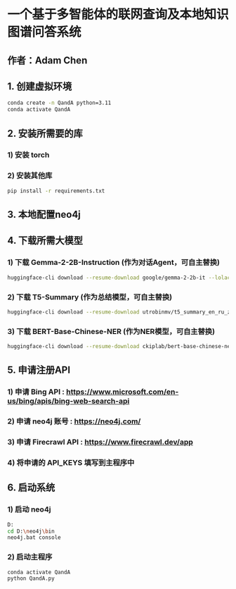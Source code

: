# 一个基于多智能体的联网查询及本地知识图谱问答系统
## 作者：Adam Chen

## 1. 创建虚拟环境
```bash
conda create -n QandA python=3.11
conda activate QandA
```
## 2. 安装所需要的库
### 1) 安装 torch
### 2) 安装其他库
```bash
pip install -r requirements.txt
```

## 3. 本地配置neo4j

## 4. 下载所需大模型
### 1) 下载 Gemma-2-2B-Instruction (作为对话Agent，可自主替换)
```bash
huggingface-cli download --resume-download google/gemma-2-2b-it --lolac-dir model/gemma-2-2b-it
```
### 2) 下载 T5-Summary (作为总结模型，可自主替换)
```bash
huggingface-cli download --resume-download utrobinmv/t5_summary_en_ru_zh_base_2048 --lolac-dir model/t5_summary
```
### 3) 下载 BERT-Base-Chinese-NER (作为NER模型，可自主替换)
```bash
huggingface-cli download --resume-download ckiplab/bert-base-chinese-ner --lolac-dir model/bert-base-chinese-ner
```

## 5. 申请注册API
### 1) 申请 Bing API : https://www.microsoft.com/en-us/bing/apis/bing-web-search-api
### 2) 申请 neo4j 账号 : https://neo4j.com/
### 3) 申请 Firecrawl API : https://www.firecrawl.dev/app
### 4) 将申请的 API_KEYS 填写到主程序中

## 6. 启动系统
### 1) 启动 neo4j
```bash
D:
cd D:\neo4j\bin
neo4j.bat console
```
### 2) 启动主程序
```bash
conda activate QandA
python QandA.py
```